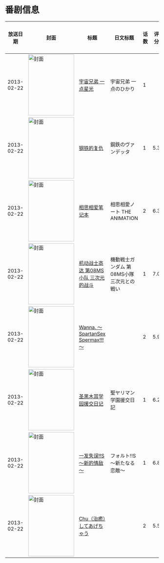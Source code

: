 # 番剧信息

|放送日期|封面|标题|日文标题|话数|评分|评分人数|
|---|---|---|---|---|---|---|
|2013-02-22|<img src="//lain.bgm.tv/pic/cover/c/3b/90/505255_zf7P6.jpg" alt="封面" style="width:150px;height:200px;object-fit:cover;">|[宇宙兄弟 一点星光](https://bangumi.tv/subject/505255)|宇宙兄弟 一点のひかり|1|||
|2013-02-22|<img src="//lain.bgm.tv/pic/cover/c/a4/98/10068_jvVyY.jpg" alt="封面" style="width:150px;height:200px;object-fit:cover;">|[钢铁的复仇](https://bangumi.tv/subject/10068)|鋼鉄のヴァンデッタ|1|5.3|67人评分|
|2013-02-22|<img src="/img/no_icon_subject.png" alt="封面" style="width:150px;height:200px;object-fit:cover;">|[相思相爱笔记本](https://bangumi.tv/subject/56865)|相思相愛ノート THE ANIMATION|2|6.3|272人评分|
|2013-02-22|<img src="//lain.bgm.tv/pic/cover/c/ed/c7/65970_oU5tg.jpg" alt="封面" style="width:150px;height:200px;object-fit:cover;">|[机动战士高达 第08MS小队 三次元的战斗](https://bangumi.tv/subject/65970)|機動戦士ガンダム 第08MS小隊 三次元との戦い|1|7.0|714人评分|
|2013-02-22|<img src="/img/no_icon_subject.png" alt="封面" style="width:150px;height:200px;object-fit:cover;">|[Wanna. ～SpartanSex Spermax!!!～](https://bangumi.tv/subject/66565)||2|5.9|289人评分|
|2013-02-22|<img src="/img/no_icon_subject.png" alt="封面" style="width:150px;height:200px;object-fit:cover;">|[圣黑木耳学园援交日记](https://bangumi.tv/subject/66604)|聖ヤリマン学園援交日記|1|6.2|300人评分|
|2013-02-22|<img src="/img/no_icon_subject.png" alt="封面" style="width:150px;height:200px;object-fit:cover;">|[一发失误!!S ～新的情敌～](https://bangumi.tv/subject/66605)|フォルト!!S ～新たなる恋敵～|1|6.8|773人评分|
|2013-02-22|<img src="/img/no_icon_subject.png" alt="封面" style="width:150px;height:200px;object-fit:cover;">|[Chu（治癒）してあげちゃう](https://bangumi.tv/subject/66606)||2|5.5|256人评分|
